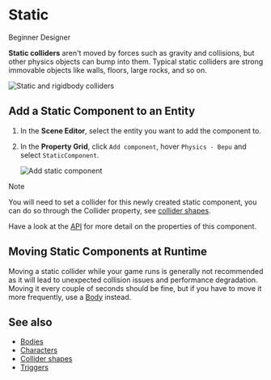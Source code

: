 # Static

<span class="badge text-bg-primary">Beginner</span>
<span class="badge text-bg-success">Designer</span>

**Static colliders** aren't moved by forces such as gravity and collisions, but other physics objects can bump into them. Typical static colliders are strong immovable objects like walls, floors, large rocks, and so on.

![Static and rigidbody colliders](media/rigid-bodies-static-and-rigid-body-colliders.png)

## Add a Static Component to an Entity

1. In the **Scene Editor**, select the entity you want to add the component to.

2. In the **Property Grid**, click `Add component`, hover `Physics - Bepu` and select `StaticComponent`.

   ![Add static component](media/add-static-component.png)

> [!Note]
> You will need to set a collider for this newly created static component, you can do so through the Collider property, see [collider shapes](collider-shapes.md).

Have a look at the [API](xref:Stride.BepuPhysics.StaticComponent) for more detail on the properties of this component.

## Moving Static Components at Runtime

Moving a static collider while your game runs is generally not recommended as it will lead to unexpected collision issues and performance degradation. Moving it every couple of seconds should be fine, but if you have to move it more frequently, use a [Body](rigid-bodies.md) instead.

## See also

* [Bodies](rigid-bodies.md)
* [Characters](characters.md)
* [Collider shapes](collider-shapes.md)
* [Triggers](triggers.md)